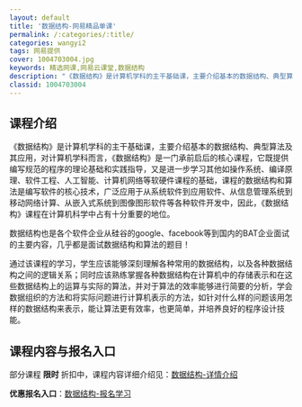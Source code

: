 ```yaml
---
layout: default
title: '数据结构-网易精品单课'
permalink: /:categories/:title/
categories: wangyi2
tags: 网易提供
cover: 1004703004.jpg
keywords: 精选网课,网易云课堂,数据结构
description: "《数据结构》是计算机学科的主干基础课，主要介绍基本的数据结构、典型算法及其应用，对计算机学科而言，《数据结构》是一门承前启后的核心课程，它既提供编写规范的程序的理论基础和实践指导，又是进一步"
classid: 1004703004
---
```


## 课程介绍

《数据结构》是计算机学科的主干基础课，主要介绍基本的数据结构、典型算法及其应用，对计算机学科而言，《数据结构》是一门承前启后的核心课程，它既提供编写规范的程序的理论基础和实践指导，又是进一步学习其他如操作系统、编译原理、软件工程、人工智能、计算机网络等软硬件课程的基础，课程的数据结构和算法是编写软件的核心技术，广泛应用于从系统软件到应用软件、从信息管理系统到移动网络计算、从嵌入式系统到图像图形软件等各种软件开发中，因此，《数据结构》课程在计算机科学中占有十分重要的地位。

数据结构也是各个软件企业从硅谷的google、facebook等到国内的BAT企业面试的主要内容，几乎都是面试数据结构和算法的题目！

通过该课程的学习，学生应该能够深刻理解各种常用的数据结构，以及各种数据结构之间的逻辑关系；同时应该熟练掌握各种数据结构在计算机中的存储表示和在这些数据结构上的运算与实际的算法，并对于算法的效率能够进行简要的分析，学会数据组织的方法和将实际问题进行计算机表示的方法，如针对什么样的问题该用怎样的数据结构来表示，能让算法更有效率，也更简单，并培养良好的程序设计技能。

## 课程内容与报名入口

部分课程 **限时** 折扣中，课程内容详细介绍见：[数据结构-详情介绍](https://study.163.com/course/introduction/1004703004.htm?share=1&shareId=1025206652&utm_campaign=share&utm_medium=iphoneShare&utm_source=&utm_u=1025206652)

**优惠报名入口**：[数据结构-报名学习](https://study.163.com/course/introduction/1004703004.htm?share=1&shareId=1025206652&utm_campaign=share&utm_medium=iphoneShare&utm_source=&utm_u=1025206652)

